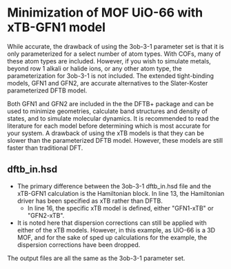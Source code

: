 # Minimization of MOF UiO-66 with xTB-GFN1 model 

While accurate, the drawback of using the 3ob-3-1 parameter set is that it is only parameterized for a select number of atom types. With COFs, many of these atom types are included. However, if you wish to simulate metals, beyond row 1 alkali or halide ions, or any other atom type, the parameterization for 3ob-3-1 is not included. The extended tight-binding models, GFN1 and GFN2, are accurate alternatives to the Slater-Koster parameterized DFTB model. 

Both GFN1 and GFN2 are included in the the DFTB+ package and can be used to minimize geometries, calculate band structures and density of states, and to simulate molecular dynamics. It is recommended to read the literature for each model before determining which is most accurate for your system. A drawback of using the xTB models is that they can be slower than the parameterized DFTB model. However, these models are still faster than traditional DFT. 

## dftb_in.hsd

- The primary difference between the 3ob-3-1 dftb_in.hsd file and the xTB-GFN1 calculation is the Hamiltonian block. In line 13, the Hamiltonian driver has been specified as xTB rather than DFTB. 
    - In line 16, the specific xTB model is defined, either "GFN1-xTB" or "GFN2-xTB". 
- It is noted here that dispersion corrections can still be applied with either of the xTB models. However, in this example, as UiO-66 is a 3D MOF, and for the sake of sped up calculations for the example, the dispersion corrections have been dropped. 

The output files are all the same as the 3ob-3-1 parameter set. 